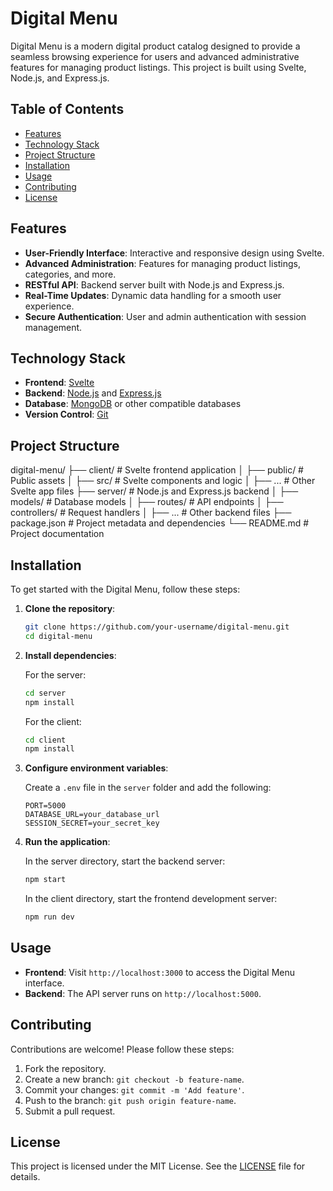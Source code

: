 # Digital Menu

Digital Menu is a modern digital product catalog designed to provide a seamless browsing experience for users and advanced administrative features for managing product listings. This project is built using Svelte, Node.js, and Express.js.

## Table of Contents

- [Features](#features)
- [Technology Stack](#technology-stack)
- [Project Structure](#project-structure)
- [Installation](#installation)
- [Usage](#usage)
- [Contributing](#contributing)
- [License](#license)

## Features

- **User-Friendly Interface**: Interactive and responsive design using Svelte.
- **Advanced Administration**: Features for managing product listings, categories, and more.
- **RESTful API**: Backend server built with Node.js and Express.js.
- **Real-Time Updates**: Dynamic data handling for a smooth user experience.
- **Secure Authentication**: User and admin authentication with session management.

## Technology Stack

- **Frontend**: [Svelte](https://svelte.dev/)
- **Backend**: [Node.js](https://nodejs.org/) and [Express.js](https://expressjs.com/)
- **Database**: [MongoDB](https://www.mongodb.com/) or other compatible databases
- **Version Control**: [Git](https://git-scm.com/)

## Project Structure

digital-menu/
├── client/ # Svelte frontend application
│ ├── public/ # Public assets
│ ├── src/ # Svelte components and logic
│ ├── ... # Other Svelte app files
├── server/ # Node.js and Express.js backend
│ ├── models/ # Database models
│ ├── routes/ # API endpoints
│ ├── controllers/ # Request handlers
│ ├── ... # Other backend files
├── package.json # Project metadata and dependencies
└── README.md # Project documentation


## Installation

To get started with the Digital Menu, follow these steps:

1. **Clone the repository**:

    ```bash
    git clone https://github.com/your-username/digital-menu.git
    cd digital-menu
    ```

2. **Install dependencies**:

    For the server:
    ```bash
    cd server
    npm install
    ```

    For the client:
    ```bash
    cd client
    npm install
    ```

3. **Configure environment variables**:

    Create a `.env` file in the `server` folder and add the following:
    
    ```
    PORT=5000
    DATABASE_URL=your_database_url
    SESSION_SECRET=your_secret_key
    ```

4. **Run the application**:

    In the server directory, start the backend server:
    ```bash
    npm start
    ```

    In the client directory, start the frontend development server:
    ```bash
    npm run dev
    ```

## Usage

- **Frontend**: Visit `http://localhost:3000` to access the Digital Menu interface.
- **Backend**: The API server runs on `http://localhost:5000`.

## Contributing

Contributions are welcome! Please follow these steps:

1. Fork the repository.
2. Create a new branch: `git checkout -b feature-name`.
3. Commit your changes: `git commit -m 'Add feature'`.
4. Push to the branch: `git push origin feature-name`.
5. Submit a pull request.

## License

This project is licensed under the MIT License. See the [LICENSE](LICENSE) file for details.

